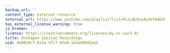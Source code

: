 ```yaml
---
backup_url: ''
content_type: external-resource
external_url: https://www.youtube.com/playlist?list=PLxiALKuvAodeYAdE6FSXwHHHbT36BatgZ
has_external_license_warning: true
is_broken: ''
license: https://creativecommons.org/licenses/by-nc-sa/4.0/
title: Onshapen Session Recordings
uid: de9839c7-413a-4fc7-9fe0-1b4ad9692ae2
---
```


